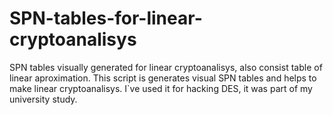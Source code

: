 # SPN-tables-for-linear-cryptoanalisys
SPN tables visually generated for linear cryptoanalisys, also consist table of linear aproximation.
This script is generates visual SPN tables and helps to make linear cryptoanalisys.
I`ve used it for hacking DES, it was part of my university study.
